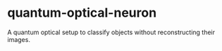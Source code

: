 # quantum-optical-neuron
A quantum optical setup to classify objects without reconstructing their images.
